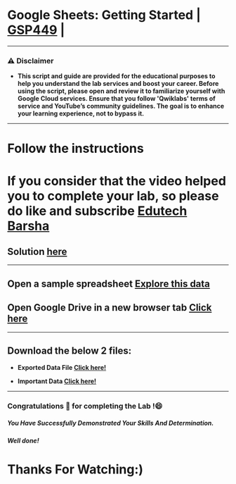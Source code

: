 #  Google Sheets: Getting Started | [GSP449](https://www.cloudskillsboost.google/focuses/5828?parent=catalog) |

---
### ⚠️ Disclaimer
- **This script and guide are provided for  the educational purposes to help you understand the lab services and boost your career. Before using the script, please open and review it to familiarize yourself with Google Cloud services. Ensure that you follow 'Qwiklabs' terms of service and YouTube’s community guidelines. The goal is to enhance your learning experience, not to bypass it.**
---

# Follow the instructions

# If you consider that the video helped you to complete your lab, so please do like and subscribe [Edutech Barsha](https://www.youtube.com/@edutechbarsha)
## Solution [here](https://youtu.be/i-1Vc_cnY0c)

---
##   **Open a sample spreadsheet [Explore this data](https://docs.google.com/spreadsheets/d/19iLO-XbrqqWRuqphkXTax0lFn71NW6crJK504JvAxoU/edit#gid=599358521)**
##   **Open Google Drive in a new browser tab [Click here](https://drive.google.com/)**
---

##  Download the below 2 files:

-  **Exported Data File [Click here!](https://github.com/Techbarsha/cloudlabs/blob/main/Google%20Sheets%3A%20Getting%20Started/exported-data.csv)**

-  **Important Data [Click here!](https://github.com/Techbarsha/cloudlabs/blob/main/Google%20Sheets%3A%20Getting%20Started/important-data.xlsx)**

---


### Congratulations 🎉 for completing the Lab !😄

##### *You Have Successfully Demonstrated Your Skills And Determination.*

#### *Well done!*

# Thanks For Watching:)
